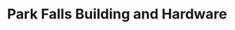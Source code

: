 ---
title: "Park Falls Building and Hardware"
url: /park-falls/park-falls-building-and-hardware/
shop: hardware
---